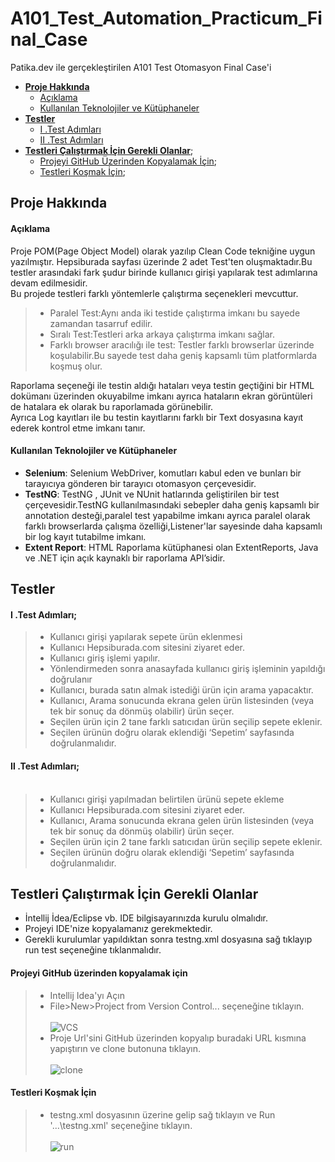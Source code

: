 # A101_Test_Automation_Practicum_Final_Case<br>
Patika.dev ile gerçekleştirilen A101 Test Otomasyon Final Case'i<br>
- [**Proje Hakkında**](https://github.com/frknztrkk/A101_Test_Automation_Practicum_Final_Case#proje-hakk%C4%B1nda)
  - [Açıklama](https://github.com/frknztrkk/A101_Test_Automation_Practicum_Final_Case#a%C3%A7%C4%B1klama)
  - [Kullanılan Teknolojiler ve Kütüphaneler](https://github.com/frknztrkk/A101_Test_Automation_Practicum_Final_Case#kullan%C4%B1lan-teknolojiler-ve-k%C3%BCt%C3%BCphaneler)
- [**Testler**](https://github.com/frknztrkk/A101_Test_Automation_Practicum_Final_Case/blob/main/README.md#testler)
   - [&#8544; .Test Adımları](https://github.com/frknztrkk/A101_Test_Automation_Practicum_Final_Case/blob/main/README.md#%E2%85%B0-test-ad%C4%B1mlar%C4%B1)
   - [&#8545; .Test Adımları](https://github.com/frknztrkk/A101_Test_Automation_Practicum_Final_Case/blob/main/README.md#%E2%85%B1-test-ad%C4%B1mlar%C4%B1)
- [**Testleri Çalıştırmak İçin Gerekli Olanlar**](https://github.com/frknztrkk/A101_Test_Automation_Practicum_Final_Case/blob/main/README.md#testleri-%C3%A7al%C4%B1%C5%9Ft%C4%B1rmak-i%CC%87%C3%A7in-gerekli-olanlar);
  - [Projeyi GitHub Üzerinden Kopyalamak İçin](https://github.com/frknztrkk/A101_Test_Automation_Practicum_Final_Case/blob/main/README.md#projeyi-github-%C3%BCzerinden-kopyalamak-i%C3%A7in);
  - [Testleri Koşmak İçin](https://github.com/frknztrkk/A101_Test_Automation_Practicum_Final_Case/blob/main/README.md#testleri-ko%C5%9Fmak-i%CC%87%C3%A7in);


## Proje Hakkında
#### Açıklama
Proje POM(Page Object Model) olarak yazılıp Clean Code tekniğine uygun yazılmıştır. Hepsiburada sayfası üzerinde 2 adet Test'ten oluşmaktadır.Bu testler arasındaki fark şudur birinde kullanıcı girişi yapılarak test adımlarına devam edilmesidir.<br>
Bu projede testleri farklı yöntemlerle çalıştırma seçenekleri mevcuttur.<br>
> * Paralel Test:Aynı anda iki testide çalıştırma imkanı bu sayede zamandan tasarruf edilir.<br>
> * Sıralı Test:Testleri arka arkaya çalıştırma imkanı sağlar.<br>
> * Farklı browser aracılığı ile test: Testler farklı browserlar üzerinde koşulabilir.Bu sayede test daha geniş kapsamlı tüm platformlarda koşmuş olur.<br>

Raporlama seçeneği ile testin aldığı hataları veya testin geçtiğini bir HTML dokümanı üzerinden okuyabilme imkanı ayrıca hataların ekran görüntüleri de 
hatalara ek olarak bu raporlamada görünebilir.<br>
Ayrıca Log kayıtları ile bu testin kayıtlarını farklı bir Text dosyasına kayıt ederek kontrol etme imkanı tanır.

#### Kullanılan Teknolojiler ve Kütüphaneler
* **Selenium**: Selenium WebDriver, komutları kabul eden ve bunları bir tarayıcıya gönderen bir tarayıcı otomasyon çerçevesidir.
* **TestNG**: TestNG , JUnit ve NUnit hatlarında geliştirilen bir test çerçevesidir.TestNG kullanılmasındaki sebepler daha geniş kapsamlı bir annotation desteği,paralel test yapabilme imkanı ayrıca paralel olarak farklı browserlarda çalışma özelliği,Listener'lar sayesinde daha kapsamlı bir log kayıt tutabilme imkanı.
* **Extent Report**: HTML Raporlama kütüphanesi olan ExtentReports, Java ve .NET için açık kaynaklı bir raporlama API’sidir.

## Testler

#### &#8544; .Test Adımları;<br>
> * Kullanıcı girişi yapılarak sepete ürün eklenmesi <br>
> * Kullanıcı Hepsiburada.com sitesini ziyaret eder.<br>
> * Kullanıcı giriş işlemi yapılır.<br>
> * Yönlendirmeden sonra anasayfada kullanıcı giriş işleminin yapıldığı doğrulanır<br>
> * Kullanıcı, burada satın almak istediği ürün için arama yapacaktır.<br>
> * Kullanıcı, Arama sonucunda ekrana gelen ürün listesinden (veya tek bir sonuç da dönmüş olabilir) ürün seçer.<br>
> * Seçilen ürün için 2 tane farklı satıcıdan ürün seçilip sepete eklenir.<br>
> * Seçilen ürünün doğru olarak eklendiği ‘Sepetim’ sayfasında doğrulanmalıdır.<br>


#### 	&#8545; .Test Adımları;<br><br>
> * Kullanıcı girişi yapılmadan belirtilen ürünü sepete ekleme<br>
> * Kullanıcı Hepsiburada.com sitesini ziyaret eder.<br>
> * Kullanıcı, Arama sonucunda ekrana gelen ürün listesinden (veya tek bir sonuç da dönmüş olabilir) ürün seçer.<br>
> * Seçilen ürün için 2 tane farklı satıcıdan ürün seçilip sepete eklenir.<br>
> * Seçilen ürünün doğru olarak eklendiği ‘Sepetim’ sayfasında doğrulanmalıdır.<br>

## Testleri Çalıştırmak İçin Gerekli Olanlar<br>
* İntellij İdea/Eclipse vb. IDE bilgisayarınızda kurulu olmalıdır.
* Projeyi IDE'nize kopyalamanız gerekmektedir.
* Gerekli kurulumlar yapıldıktan sonra testng.xml dosyasına sağ tıklayıp run test seçeneğine tıklanmalıdır.

#### Projeyi GitHub üzerinden kopyalamak için<br>
> * Intellij Idea'yı Açın
> * File>New>Project from Version Control... seçeneğine tıklayın.<br><br>
> ![VCS](https://user-images.githubusercontent.com/105914984/199110496-e391201c-0656-4d9b-bb07-f6ca618eb8af.PNG)<br>
> * Proje Url'sini GitHub üzerinden kopyalıp buradaki URL kısmına yapıştırın ve clone butonuna tıklayın.<br><br>
>![clone](https://user-images.githubusercontent.com/105914984/199110051-a6b87051-18da-4ed8-b5d3-9fdedad38060.PNG)<br>

#### Testleri Koşmak İçin<br>
> * testng.xml dosyasının üzerine gelip sağ tıklayın ve Run '...\testng.xml' seçeneğine tıklayın.<br><br>
> ![run](https://user-images.githubusercontent.com/105914984/199112947-f8deb273-368b-4866-bf86-27d9027f6c38.PNG)





